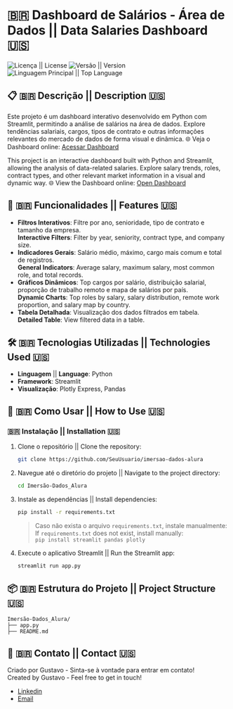 # :brazil: Dashboard de Salários - Área de Dados || Data Salaries Dashboard 🇺🇸

![Licença || License](https://img.shields.io/github/license/GuxtaPires/Dashboard-Salario-Cientista-de-Dados) ![Versão || Version](https://img.shields.io/github/v/release/GuxtaPires/Dashboard-Salario-Cientista-de-Dados) ![Linguagem Principal || Top Language](https://img.shields.io/github/languages/top/GuxtaPires/Dashboard-Salario-Cientista-de-Dados)

## 📋 🇧🇷 Descrição || Description 🇺🇸

Este projeto é um dashboard interativo desenvolvido em Python com Streamlit, permitindo a análise de salários na área de dados. Explore tendências salariais, cargos, tipos de contrato e outras informações relevantes do mercado de dados de forma visual e dinâmica.
🌐 Veja o Dashboard online: [Acessar Dashboard](https://dashboard-salario-cientista-de-dados.streamlit.app/)

This project is an interactive dashboard built with Python and Streamlit, allowing the analysis of data-related salaries. Explore salary trends, roles, contract types, and other relevant market information in a visual and dynamic way.
🌐 View the Dashboard online: [Open Dashboard](https://dashboard-salario-cientista-de-dados.streamlit.app/)

## 🚀 🇧🇷 Funcionalidades || Features 🇺🇸

- **Filtros Interativos**: Filtre por ano, senioridade, tipo de contrato e tamanho da empresa.  
  **Interactive Filters**: Filter by year, seniority, contract type, and company size.
- **Indicadores Gerais**: Salário médio, máximo, cargo mais comum e total de registros.  
  **General Indicators**: Average salary, maximum salary, most common role, and total records.
- **Gráficos Dinâmicos**: Top cargos por salário, distribuição salarial, proporção de trabalho remoto e mapa de salários por país.  
  **Dynamic Charts**: Top roles by salary, salary distribution, remote work proportion, and salary map by country.
- **Tabela Detalhada**: Visualização dos dados filtrados em tabela.  
  **Detailed Table**: View filtered data in a table.

## 🛠️ 🇧🇷 Tecnologias Utilizadas || Technologies Used 🇺🇸

- **Linguagem** || **Language**: Python
- **Framework**: Streamlit
- **Visualização**: Plotly Express, Pandas

## 🔧 🇧🇷 Como Usar || How to Use 🇺🇸

### 🇧🇷 Instalação || Installation 🇺🇸

1. Clone o repositório || Clone the repository:
    ```bash
    git clone https://github.com/SeuUsuario/imersao-dados-alura
    ```
2. Navegue até o diretório do projeto || Navigate to the project directory:
    ```bash
    cd Imersão-Dados_Alura
    ```
3. Instale as dependências || Install dependencies:
    ```bash
    pip install -r requirements.txt
    ```
    > Caso não exista o arquivo `requirements.txt`, instale manualmente:  
    > If `requirements.txt` does not exist, install manually:  
    > `pip install streamlit pandas plotly`
4. Execute o aplicativo Streamlit || Run the Streamlit app:
    ```bash
    streamlit run app.py
    ```

## 📦 🇧🇷 Estrutura do Projeto || Project Structure 🇺🇸

```plaintext
Imersão-Dados_Alura/
├── app.py
├── README.md
```

## 📧 🇧🇷 Contato || Contact 🇺🇸

Criado por Gustavo - Sinta-se à vontade para entrar em contato!  
Created by Gustavo - Feel free to get in touch!

- [Linkedin](https://www.linkedin.com/in/gustavodasilvapires/)
- [Email](Gsdpires@gmail.com)
